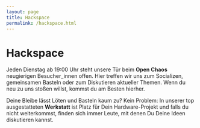 ```yaml
---
layout: page
title: Hackspace
permalink: /hackspace.html
---
```


Hackspace
=========

Jeden Dienstag ab 19:00 Uhr steht unsere Tür beim **Open Chaos** neugierigen Besucher_innen offen.
Hier treffen wir uns zum Socializen, gemeinsamen Basteln oder zum Diskutieren
aktueller Themen. Wenn du neu zu uns stoßen willst, kommst du am Besten
hierher.

Deine Bleibe lässt Löten und Basteln kaum zu? Kein Problem: In unserer top ausgestatteten **Werkstatt** ist Platz für Dein Hardware-Projekt und falls du nicht weiterkommst, finden sich immer Leute, mit denen Du Deine Ideen diskutieren kannst.
